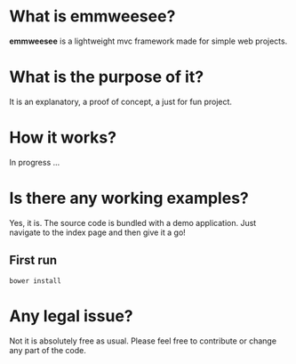 # What is emmweesee?

**emmweesee** is a lightweight mvc framework made for simple web projects.

# What is the purpose of it?

It is an explanatory, a proof of concept, a just for fun project.

# How it works?

In progress ...

# Is there any working examples?

Yes, it is. The source code is bundled with a demo application. Just navigate to the index page and then give it a go!

## First run

`bower install`

# Any legal issue?

Not it is absolutely free as usual. Please feel free to contribute or change any part of the code.
